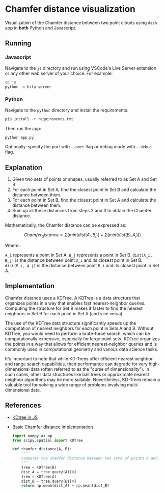 # Chamfer distance visualization

Visualization of the Chamfer distance between two point clouds using `dash` app in **both** Python and Javascript.

## Running

### Javascript

Navigate to the `js` directory and run using VSCode's Live Server extension or any other web server of your choice. For example:

```bash
cd js
python -m http.server
```

### Python

Navigate to the `python` directory and install the requirements:

```bash
pip install -r requirements.txt
```

Then run the app:

```bash
python app.py
```

Optionally: specify the port with `--port` flag or debug mode with `--debug` flag.

## Explanation

1. Given two sets of points or shapes, usually referred to as Set A and Set B.
2. For each point in Set A, find the closest point in Set B and calculate the distance between them.
3. For each point in Set B, find the closest point in Set A and calculate the distance between them.
4. Sum up all these distances from steps 2 and 3 to obtain the Chamfer distance.

Mathematically, the Chamfer distance can be expressed as:

```math
Chamfer_distance = Σ(min(dist(A_i, B_j)) + Σ(min(dist(B_i, A_j)))
```

Where:

`A_i` represents a point in Set A.
`B_j` represents a point in Set B.
`dist(A_i, B_j)` is the distance between point `A_i` and its closest point in Set B.
`dist(B_i, A_j)` is the distance between point `B_i` and its closest point in Set A.

## Implementation

Chamfer distance uses a KDTree. A KDTree is a data structure that organizes points in a way that enables fast nearest-neighbor queries. Computing the structure for Set B makes it faster to find the nearest neighbors in Set B for each point in Set A (and vice versa).

The use of the KDTree data structure significantly speeds up the computation of nearest neighbors for each point in Sets A and B. Without KDTree, you would need to perform a brute-force search, which can be computationally expensive, especially for large point sets. KDTree organizes the points in a way that allows for efficient nearest-neighbor queries and is commonly used in computational geometry and various data science tasks.

It's important to note that while KD-Trees offer efficient nearest neighbor and range search capabilities, their performance can degrade for very high-dimensional data (often referred to as the "curse of dimensionality"). In such cases, other data structures like ball trees or approximate nearest neighbor algorithms may be more suitable. Nevertheless, KD-Trees remain a valuable tool for solving a wide range of problems involving multi-dimensional data.

## References

* [KDtree in JS](https://github.com/ubilabs/kd-tree-javascript)

* [Basic Chamfer distance implementation](https://medium.com/@sim30217/chamfer-distance-4207955e8612)

    ```python
    import numpy as np
    from scipy.spatial import KDTree

    def chamfer_distance(A, B):
        """
        Computes the chamfer distance between two sets of points A and B.
        """
        tree = KDTree(B)
        dist_A = tree.query(A)[0]
        tree = KDTree(A)
        dist_B = tree.query(B)[0]
        return np.mean(dist_A) + np.mean(dist_B)
    ```